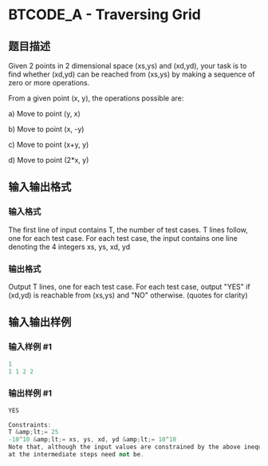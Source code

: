 # BTCODE_A - Traversing Grid

## 题目描述

Given 2 points in 2 dimensional space (xs,ys) and (xd,yd), your task is to find whether (xd,yd) can be reached from (xs,ys) by making a sequence of zero or more operations.

From a given point (x, y), the operations possible are:

a) Move to point (y, x)

b) Move to point (x, -y)

c) Move to point (x+y, y)

d) Move to point (2\*x, y)

## 输入输出格式

### 输入格式

The first line of input contains T, the number of test cases. T lines follow, one for each test case. For each test case, the input contains one line denoting the 4 integers xs, ys, xd, yd

### 输出格式

Output T lines, one for each test case. For each test case, output "YES" if (xd,yd) is reachable from (xs,ys) and "NO" otherwise. (quotes for clarity)

## 输入输出样例

### 输入样例 #1

```cpp
1
1 1 2 2
```


### 输出样例 #1

```cpp
YES

Constraints:
T &amp;lt;= 25
-10^10 &amp;lt;= xs, ys, xd, yd &amp;lt;= 10^10
Note that, although the input values are constrained by the above inequality, the coordinates of the points
at the intermediate steps need not be.
```


